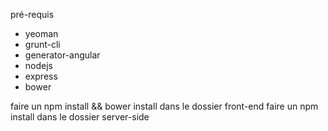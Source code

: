pré-requis
- yeoman
- grunt-cli
- generator-angular
- nodejs
- express
- bower

faire un npm install && bower install dans le dossier front-end
faire un npm install dans le dossier server-side